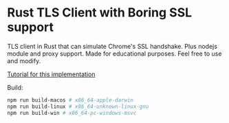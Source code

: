 # Rust TLS Client with Boring SSL support
TLS client in Rust that can simulate Chrome's SSL handshake. Plus nodejs module and proxy support.
Made for educational purposes. Feel free to use and modify.

[Tutorial for this implementation](https://dev.to/gssvv/making-tls-client-with-chrome-like-ssl-handshake-rust-boring-ssl-h2-n63)

Build:
```bash
npm run build-macos # x86_64-apple-darwin
npm run build-linux # x86_64-unknown-linux-gnu
npm run build-win # x86_64-pc-windows-msvc
```
